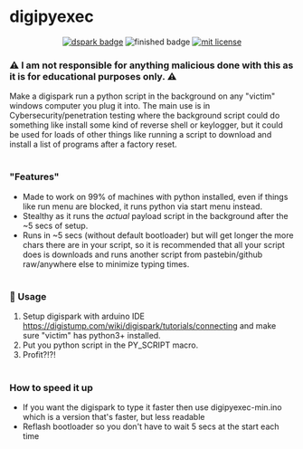 # digipyexec
<p align="center">
    <a href="http://digistump.com/products/1"><img src="https://img.shields.io/badge/Arduino-DigiSpark-blue.svg" alt="dspark badge"></a>
    <img src="https://img.shields.io/badge/Finished-Actively Maintained-green.svg" alt="finished badge">
    <a href="LICENSE"><img src="https://img.shields.io/badge/License-MIT-blue.svg" alt="mit license"></a>
</p>

### :warning: I am not responsible for anything malicious done with this as it is for educational purposes only. :warning:

Make a digispark run a python script in the background on any "victim" windows computer you plug it into. The main use is in Cybersecurity/penetration testing where the background script could do something like install some kind of reverse shell or keylogger, but it could be used for loads of other things like running a script to download and install a list of programs after a factory reset.

#
### "Features"
- Made to work on 99% of machines with python installed, even if things like run menu are blocked, it runs python via start menu instead.
- Stealthy as it runs the *actual* payload script in the background after the ~5 secs of setup.
- Runs in ~5 secs (without default bootloader) but will get longer the more chars there are in your script, so it is recommended that all your script does is downloads and runs another script from pastebin/github raw/anywhere else to minimize typing times.

#
### :page_facing_up: Usage
1. Setup digispark with arduino IDE https://digistump.com/wiki/digispark/tutorials/connecting and make sure "victim" has python3+ installed.
2. Put you python script in the PY_SCRIPT macro.
3. Profit?!?!

#
### How to speed it up
- If you want the digispark to type it faster then use digipyexec-min.ino which is a version that's faster, but less readable
- Reflash bootloader so you don't have to wait 5 secs at the start each time
